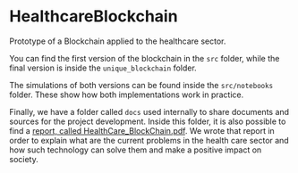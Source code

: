 # HealthcareBlockchain
Prototype of a Blockchain applied to the healthcare sector.

You can find the first version of the blockchain in the `src` folder, while the final version is inside the `unique_blockchain` folder.

The simulations of both versions can be found inside the `src/notebooks` folder. These show how both implementations work in practice.

Finally, we have a folder called `docs` used internally to share documents and sources for the project development. Inside this folder, it is also possible to find a [report, called HealthCare_BlockChain.pdf](https://github.com/MatteoFacchetti/HealthcareBlockchain/blob/master/docs/HealthCare_BlockChain.pdf). We wrote that report in order to explain what are the current problems in the health care sector and how such technology can solve them and make a positive impact on society.
